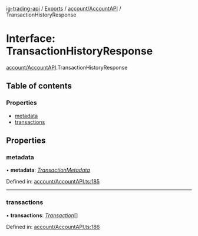 [ig-trading-api](../README.md) / [Exports](../modules.md) / [account/AccountAPI](../modules/account_accountapi.md) / TransactionHistoryResponse

# Interface: TransactionHistoryResponse

[account/AccountAPI](../modules/account_accountapi.md).TransactionHistoryResponse

## Table of contents

### Properties

- [metadata](account_accountapi.transactionhistoryresponse.md#metadata)
- [transactions](account_accountapi.transactionhistoryresponse.md#transactions)

## Properties

### metadata

• **metadata**: [_TransactionMetadata_](account_accountapi.transactionmetadata.md)

Defined in: [account/AccountAPI.ts:185](https://github.com/bennycode/ig-trading-api/blob/840a401/src/account/AccountAPI.ts#L185)

---

### transactions

• **transactions**: [_Transaction_](account_accountapi.transaction.md)[]

Defined in: [account/AccountAPI.ts:186](https://github.com/bennycode/ig-trading-api/blob/840a401/src/account/AccountAPI.ts#L186)
